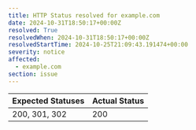 ```yaml
---
title: HTTP Status resolved for example.com
date: 2024-10-31T18:50:17+00:00Z
resolved: True
resolvedWhen: 2024-10-31T18:50:17+00:00Z
resolvedStartTime: 2024-10-25T21:09:43.191474+00:00
severity: notice
affected:
  - example.com
section: issue
---
```


| Expected Statuses | Actual Status  |
|-------------------|----------------|
| 200, 301, 302 | 200 |
